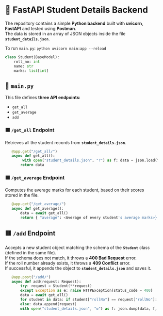 # 🧠 FastAPI Student Details Backend

The repository contains a simple **Python backend** built with **uvicorn**, **FastAPI** and tested using **Postman**.  
The data is stored in an array of JSON objects inside the file **`student_details.json`**.

To run `main.py`:
    ```python
    uvicorn main:app --reload
    ```

   ```python
   class Student(BaseModel):
       roll_no: int
       name: str
       marks: list[int]
   ```

## 📄 `main.py`

This file defines **three API endpoints:**

- `get_all`  
- `get_average`  
- `add`

### 🟦 `/get_all` Endpoint

Retrieves all the student records from **`student_details.json`**.
   ```python
      @app.get("/get_all/")
      async def get_all():
           with open("student_details.json", "r") as f: data = json.load(f)
          return data
   ```

### 🟩 `/get_average` Endpoint

Computes the average marks for each student, based on their scores stored in the file.
   ```python
      @app.get("/get_average/")
      async def get_average():
          data = await get_all()
          return { "average": <Average of every student's average marks>}
   ```

## 🟥 `/add` Endpoint

Accepts a new student object matching the schema of the **`Student`** class (defined in the same file).  
If the schema does not match, it throws a **400 Bad Request** error.  
If the roll number already exists, it throws a **409 Conflict** error.  
If successful, it appends the object to **`student_details.json`** and saves it.
   ```python
      @app.post("/add/")
      async def add(request: Request):
          try: request = Student(**request)
          except Exception as e: raise HTTPException(status_code = 400)      
          data = await get_all()
          for student in data: if student["rollNo"] == request["rollNo"]: raise HTTPException(status_code = 409)
          else: data.append(request)
          with open("student_details.json", "w") as f: json.dump(data, f, indent = 4)
   ```

